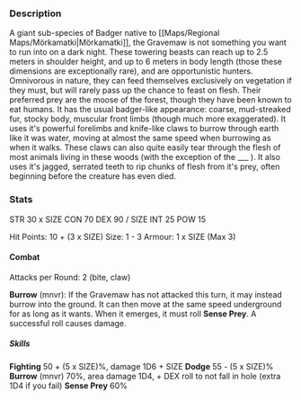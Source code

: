 ### Description
A giant sub-species of Badger native to [[Maps/Regional Maps/Mörkamatki|Mörkamatki]], the Gravemaw is not something you want to run into on a dark night. These towering beasts can reach up to 2.5 meters in shoulder height, and up to 6 meters in body length (those these dimensions are exceptionally rare), and are opportunistic hunters. Omnivorous in nature, they can feed themselves exclusively on vegetation if they must, but will rarely pass up the chance to feast on flesh. Their preferred prey are the moose of the forest, though they have been known to eat humans.
It has the usual badger-like appearance: coarse, mud-streaked fur, stocky body, muscular front limbs (though much more exaggerated). It uses it's powerful forelimbs and knife-like claws to burrow through earth like it was water, moving at almost the same speed when burrowing as when it walks. These claws can also quite easily tear through the flesh of most animals living in these woods (with the exception of the ___ ). It also uses it's jagged, serrated teeth to rip chunks of flesh from it's prey, often beginning before the creature has even died.
### Stats
STR          30 x SIZE
CON         70
DEX          90 / SIZE
INT           25
POW        15

Hit Points: 10 + (3 x SIZE)
Size: 1 - 3
Armour: 1 x SIZE (Max 3)
#### Combat
Attacks per Round: 2 (bite, claw)

**Burrow** (mnvr): If the Gravemaw has not attacked this turn, it may instead burrow into the ground. It can then move at the same speed underground for as long as it wants. When it emerges, it must roll **Sense Prey**. A successful roll causes damage.
##### Skills
**Fighting** 50 + (5 x SIZE)%, damage 1D6 + SIZE
**Dodge** 55 - (5 x SIZE)%
**Burrow** (mnvr) 70%, area damage 1D4, + DEX roll to not fall in hole (extra 1D4 if you fail)
**Sense Prey** 60%